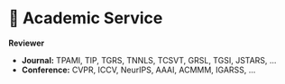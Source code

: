 # 🔗 Academic Service

**Reviewer**

- **Journal:** TPAMI, TIP, TGRS, TNNLS, TCSVT, GRSL, TGSI, JSTARS, ...
- **Conference:** CVPR, ICCV, NeurIPS, AAAI, ACMMM, IGARSS, ...

<!--- IEEE Transactions on Pattern Analysis and Machine Intelligence (**TPAMI**)
- IEEE Transactions on Image Processing (**TIP**)
- IEEE Transactions on Geoscience and Remote Sensing (**TGRS**)
- IEEE Transactions on Neural Networks and Learning Systems (**TNNLS**)
- IEEE Transactions on Circuits and Systems for Video Technology (**TCSVT**)
- IEEE Geoscience and Remote Sensing Letters (**GRSL**)
- Geo-spatial Information Science (**TGSI**)
- IEEE Journal of Selected Topics in Applied Earth Observations and Remote Sensing (**JSTARS**)

**Conference Reviewer**

- Conference on Computer Vision and Pattern Recognition (**CVPR**)
- International Conference on Computer Vision (**ICCV**)
- Conference on Neural Information Processing Systems (**NeurIPS**)
- AAAI Conference on Artificial Intelligence (**AAAI**)
- ACM International Conference on Multimedia (**ACMMM**)
- Conference on Computer Vision and Pattern Recognition, Deep Learning for Geometric Computing (**CVPR DLGC**)
- International Geoscience and Remote Sensing Symposium (**IGARSS**)-->

